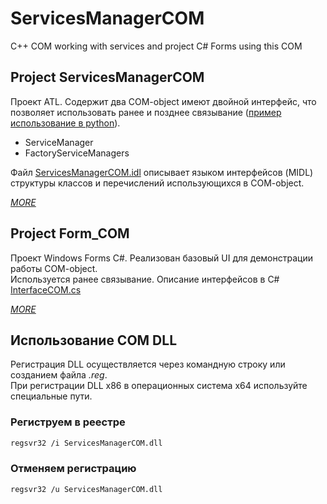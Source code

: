 # ServicesManagerCOM
C++ COM working with services and project C# Forms using this COM

## Project ServicesManagerCOM

Проект ATL. Содержит два COM-object имеют двойной интерфейс, что позволяет использовать ранее и позднее связывание ([пример использование в python](https://github.com/SOTODiLah/ServicesManagerCOM/blob/master/Example_PythonClientCOM.jpg)).

* ServiceManager
* FactoryServiceManagers 

Файл [ServicesManagerCOM.idl](https://github.com/SOTODiLah/ServicesManagerCOM/blob/master/ServicesManagerCOM/ServicesManagerCOM.idl) описывает языком интерфейсов (MIDL) структуры классов и перечислений использующихся в COM-object.

  *[MORE](https://github.com/SOTODiLah/ServicesManagerCOM/blob/master/ServicesManagerCOM/README.md)*

## Project Form_COM

Проект Windows Forms C#. Реализован базовый UI для демонстрации работы COM-object.<br>
Используется ранее связывание. Описание интерфейсов в C# [InterfaceCOM.cs](https://github.com/SOTODiLah/ServicesManagerCOM/blob/master/Forms_COM/Forms_COM/InterfaceCOM.cs)

  *[MORE](https://github.com/SOTODiLah/ServicesManagerCOM/blob/master/Forms_COM/Forms_COM/README.md)*

## Использование COM DLL

Регистрация DLL осуществляется через командную строку или созданием файла *.reg*.<br>
При регистрации DLL x86 в операционных система x64 используйте специальные пути.

### Региструем в реестре
```bash
regsvr32 /i ServicesManagerCOM.dll
````
### Отменяем регистрацию
```bash
regsvr32 /u ServicesManagerCOM.dll
````
